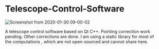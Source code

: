 # Telescope-Control-Software

![Screenshot from 2020-01-30 09-00-02](https://user-images.githubusercontent.com/58334054/82205469-4690f980-9924-11ea-943f-1d4680dcd384.png)

 
A telescope control software based on Qt C++. Pointing correction work pending. Other corrections are done.
I am using a static library for most  of the computations , which are not open-sourced and cannot share here.
